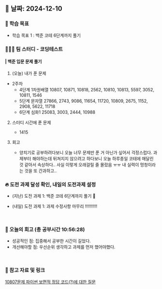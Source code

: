 ## 📅 날짜: 2024-12-10


### 💬 학습 목표
- 학습 목표 1 : 백준 코테 6단계까지 풀기

### 🧑‍🧒‍🧒 팀 스터디 - 코딩테스트
#### | 백준 입문 문제 풀기

1. (오늘) 내가 푼 문제

- 2주차
    - 4단계 1차원배열 10807, 10871, 10818, 2562, 10810, 10813, 5597, 3052, 10811, 1546
    - 5단계 문자열 27866, 2743, 9086, 11654, 11720, 10809, 2675, 1152, 2908, 5622, 11718
    - 6단계 심화1 25083, 3003, 2444, 10988


2. 스터디 시간에 푼 문제

    - 1415

4. 회고

    - 양치기로 공부하려다보니 오늘 너무 문제만 푼 거 아닌가 싶어서 걱정스럽다.
    과제부터 해야하는데 뒤쳐지지 않으려고 하다보니 오늘 하루종일 코테에 매달린 것 같아서 속상하다..
    사실 이렇게 오래걸릴 줄 몰랐음 ㅠㅠ 내 실력이 멍청이라는 것을 또 간과하고..
    


### 🔥 도전 과제 달성 확인, 내일의 도전과제 설정
- (지난) 도전 과제 1: 백준 코테 6단계까지 풀기 🔺 

- (내일) 도전 과제 1: 과제 수정사항 마무리 !!!!!!!!!!

<br/>

### 💭 오늘의 회고 (총 공부시간 10:56:28)
- 성공적인 점: 집중해서 공부한 시간이 길었다.
- 개선해야할 점: 우선순위 생각하고 과제를 먼저 했어야했다. 

<br/>

### 📁 참고 자료 및 링크
[10807문제 파이썬 보편적 정답 코드(?)에 대한 질문](https://www.acmicpc.net/board/view/110400)